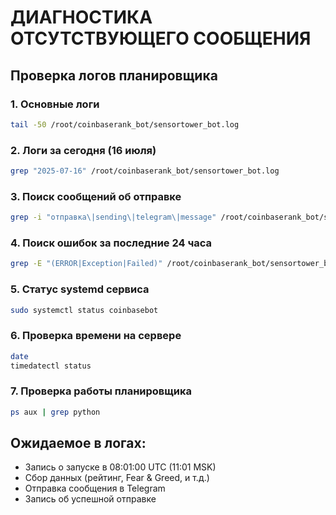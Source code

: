 # ДИАГНОСТИКА ОТСУТСТВУЮЩЕГО СООБЩЕНИЯ

## Проверка логов планировщика

### 1. Основные логи
```bash
tail -50 /root/coinbaserank_bot/sensortower_bot.log
```

### 2. Логи за сегодня (16 июля)
```bash
grep "2025-07-16" /root/coinbaserank_bot/sensortower_bot.log
```

### 3. Поиск сообщений об отправке
```bash
grep -i "отправка\|sending\|telegram\|message" /root/coinbaserank_bot/sensortower_bot.log | tail -20
```

### 4. Поиск ошибок за последние 24 часа
```bash
grep -E "(ERROR|Exception|Failed)" /root/coinbaserank_bot/sensortower_bot.log | tail -20
```

### 5. Статус systemd сервиса
```bash
sudo systemctl status coinbasebot
```

### 6. Проверка времени на сервере
```bash
date
timedatectl status
```

### 7. Проверка работы планировщика
```bash
ps aux | grep python
```

## Ожидаемое в логах:
- Запись о запуске в 08:01:00 UTC (11:01 MSK)
- Сбор данных (рейтинг, Fear & Greed, и т.д.)
- Отправка сообщения в Telegram
- Запись об успешной отправке